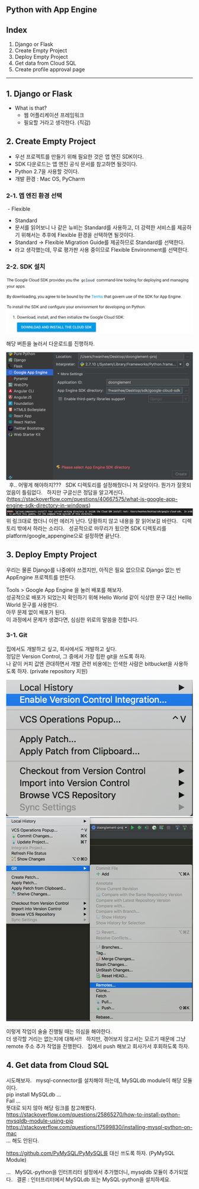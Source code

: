 ## Python with App Engine

## Index  
1. Django or Flask
2. Create Empty Project
3. Deploy Empty Project
4. Get data from Cloud SQL 
5. Create profile approval page

---  

## 1. Django or Flask  
* What is that?  
  - 웹 어플리케이션 프레임워크  
  - 필요할 거라고 생각한다. (직감)

## 2. Create Empty Project
  - 우선 프로젝트를 만들기 위해 필요한 것은 앱 엔진 SDK이다.  
  - SDK 다운로드는 앱 엔진 공식 문서를 참고하면 될것이다.  
  - Python 2.7을 사용할 것이다.  
  - 개발 환경 : Mac OS, PyCharm  
  
### 2-1. 앱 엔진 환경 선택
  - Flexible 
  - Standard
  - 문서를 읽어보니 나 같은 뉴비는 Standard를 사용하고, 더 강력한 서비스를 제공하기 위해서는 추후에 Flexible 환경을 선택하면 될것이다.  
  - Standard -> Flexible Migration Guide를 제공하므로 Standard를 선택한다.  
  - 라고 생각했는데, 무료 평가판 사용 중이므로 Flexible Environment를 선택한다.  
  
### 2-2. SDK 설치  

![guide-image1](./guide-images/image1.png)  

해당 버튼을 눌러서 다운로드를 진행하자.  

![guide-image2](./guide-images/image2.png)  
후.. 어떻게 해야하지???  
SDK 디렉토리를 설정해줬더니 저 모양이다. 뭔가가 잘못되었음이 틀림없다.  
하지만 구글신은 정답을 알고계신다.  (https://stackoverflow.com/questions/40667575/what-is-google-app-engine-sdk-directory-in-windows)  
![guide-image3](./guide-images/image3.png)  
위 링크대로 했더니 이런 에러가 난다. 당황하지 않고 내용을 잘 읽어보길 바란다.  
디렉토리 밖에서 하라는 소리다.  
성공적으로 마무리가 됬으면 SDK 디렉토리를 platform/google_appengine으로 설정하면 끝난다.  

## 3. Deploy Empty Project  

우리는 물론 Django를 나중에야 쓰겠지만, 아직은 필요 없으므로 Django 없는 빈 AppEngine 프로젝트를 만든다.  

Tools > Google App Engine 을 눌러 배포를 해보자.  
성공적으로 배포가 되었는지 확인하기 위해 Hello World 같이 식상한 문구 대신 Helllo World 문구를 사용한다.  
아무 문제 없이 배포가 된다.  
이 과정에서 문제가 생겼다면, 심심한 위로의 말씀을 전합니다.  

### 3-1. Git  
집에서도 개발하고 싶고, 회사에서도 개발하고 싶다.  
정답은 Version Control, 그 중에서 가장 힙한 git을 쓰도록 하자.  
나 같이 커피 값엔 관대하면서 개발 관련 비용에는 인색한 사람은 bitbucket을 사용하도록 하자. (private repository 지원)  

![git-guide](./guide-images/git-image1.png)  
![git-guide](./guide-images/git-image2.png)  

이렇게 작업이 술술 진행될 때는 의심을 해야한다.  
더 생각할 거리는 없는지에 대해서!!  
하지만, 겪어보지 않고서는 모르기 때문에 그냥 remote 주소 추가 작업을 진행한다.  
집에서 push 해보고 회사가서 후회하도록 하자.  

## 4. Get data from Cloud SQL  
시도해보자.  
mysql-connector를 설치해야 하는데, MySQLdb module이 해당 모듈이다.  
pip install MySQLdb ...  
Fail ...  
뜻대로 되지 않아 해당 링크를 참고해봤다.  
https://stackoverflow.com/questions/25865270/how-to-install-python-mysqldb-module-using-pip  
https://stackoverflow.com/questions/17599830/installing-mysql-python-on-mac  
... 해도 안된다.  

https://github.com/PyMySQL/PyMySQL를 대신 쓰도록 하자. (PyMySQL Module)  

...  
MySQL-python을 인터프리터 설정에서 추가했더니, mysqldb 모듈이 추가되었다.  
결론 : 인터프리터에서 MySQLdb 또는 MySQL-python을 설치하세요.  




